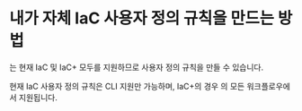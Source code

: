 # 내가 자체 IaC 사용자 정의 규칙을 만드는 방법

는 현재 IaC 및 IaC+ 모두를 지원하므로 사용자 정의 규칙을 만들 수 있습니다.

현재 IaC 사용자 정의 규칙은 CLI 지원만 가능하며, IaC+의 경우 의 모든 워크플로우에서 지원됩니다.
